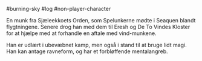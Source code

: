 #burning-sky #log #non-player-character

En munk fra Sjæleekkoets Orden, som Spelunkerne mødte i Seaquen blandt flygtningene. Senere drog han med dem til Eresh og De To Vindes Kloster for at hjælpe med at forhandle en aftale med vind-munkene.
Han er udlært i ubevæbnet kamp, men også i stand til at bruge lidt magi. Han kan antage ravneform, og har et forbløffende mentalangreb.
